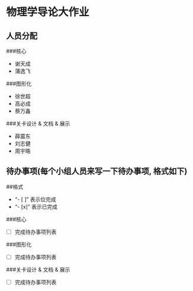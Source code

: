 物理学导论大作业
===============

人员分配
---------------

###核心
* 谢天成
* 蒲逸飞

###图形化
* 徐世超
* 高必成
* 蔡万鑫

###关卡设计 & 文档 & 展示
* 薛震东
* 刘志健
* 周宇晧
  

待办事项(每个小组人员来写一下待办事项, 格式如下)
--------------------

##格式
* “- [ ]” 表示位完成
* “- [x]” 表示已完成

###核心
- [ ] 完成待办事项列表

###图形化
- [ ] 完成待办事项列表

###关卡设计 & 文档 & 展示
- [ ] 完成待办事项列表
